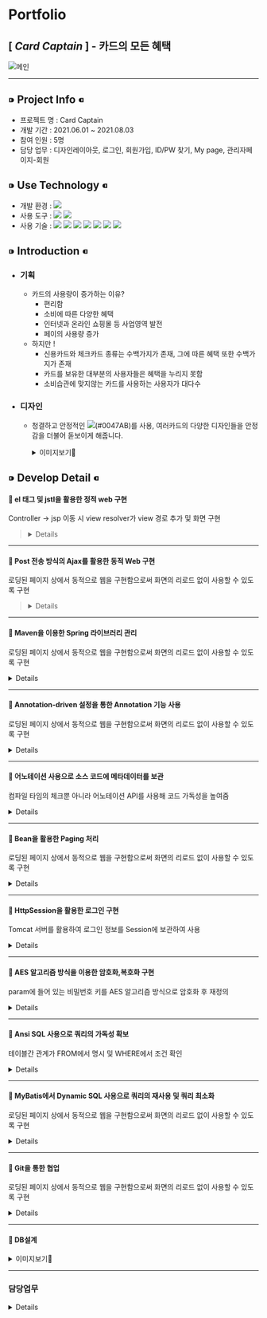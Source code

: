 # __Portfolio__
## [ _Card Captain_ ] - 카드의 모든 혜택
![메인](https://user-images.githubusercontent.com/81910342/128857814-db0351c5-4e07-4032-9793-282e99b680f2.png)
***
## ⁍ Project Info ⁌
* 프로젝트 명 : Card Captain
* 개발 기간 :  2021.06.01 ~ 2021.08.03
* 참여 인원 : 5명
* 담당 업무 : 디자인레이아웃, 로그인, 회원가입, ID/PW 찾기, My page, 관리자페이지-회원

## ⁍ Use Technology ⁌
* 개발 환경 : <img src="https://img.shields.io/badge/Windows 10-0078D6?style=flat-square&logo=Windows&logoColor=white"/>  
* 사용 도구 : <img src="https://img.shields.io/badge/Eclipse-2C2255?style=flat-square&logo=Eclipse&logoColor=white"/> <img src="https://img.shields.io/badge/SQL Developer-F80000?style=flat-square&logo=ORACLE&logoColor=white"/>    
* 사용 기술 : <img src="https://img.shields.io/badge/JAVA-007396?style=flat-square&logo=JAVA&logoColor=white"/> <img src="https://img.shields.io/badge/JAVASCRIPT-F7DF1E?style=flat-square&logo=JAVASCRIPT&logoColor=black"/> <img src="https://img.shields.io/badge/CSS-1572B6?style=flat-square&logo=css3&logoColor=white"/> <img src="https://img.shields.io/badge/HTML-E34F26?style=flat-square&logo=HTML5&logoColor=white"/> <img src="https://img.shields.io/badge/SPRING-6DB33F?style=flat-square&logo=SPRING&logoColor=white"/> <img src="https://img.shields.io/badge/ORACLE-F80000?style=flat-square&logo=ORACLE&logoColor=white"/> <img src="https://img.shields.io/badge/JQUERY-0769AD?style=flat-square&logo=JQUERY&logoColor=white"/>

## ⁍ Introduction ⁌
* ### 기획
  * 카드의 사용량이 증가하는 이유?
    * 편리함
    * 소비에 따른 다양한 혜택
    * 인터넷과 온라인 쇼핑몰 등 사업영역 발전
    * 페이의 사용량 증가
  * 하지만 !
    * 신용카드와 체크카드 종류는 수백가지가 존재, 그에 따른 혜택 또한 수백가지가 존재
    * 카드를 보유한 대부분의 사용자들은 혜택을 누리지 못함
    * 소비습관에 맞지않는 카드를 사용하는 사용자가 대다수

* ### 디자인
  * 청결하고 안정적인 <img src="https://img.shields.io/badge/코발트블루-0047AB?style=for-the-badge&logo"/>(#0047AB)를 사용, 여러카드의 다양한 디자인들을 안정감을 더불어 돋보이게 해줍니다.
    <details>
      <summary>이미지보기👀</summary>

    |feature|Description|
    |:--:|:--:|
    |메인페이지|![스크린샷(129)](https://user-images.githubusercontent.com/81910342/128695317-ec154d4f-f5f1-4c38-84d7-8e361b9dc896.png)
    |카드사별 순위|![스크린샷(132)](https://user-images.githubusercontent.com/81910342/128695374-9338785c-10f3-464a-8a98-619d89c1ddf4.png)
    |카드 비교|![스크린샷(133)](https://user-images.githubusercontent.com/81910342/128811160-3212877a-ce00-4c7e-bd75-3aee11c24208.png)
    |전체카드순위|![스크린샷(131)](https://user-images.githubusercontent.com/81910342/128811220-5b7e736b-0ef0-432d-94a4-df3594a92118.png) ![스크린샷(137)](https://user-images.githubusercontent.com/81910342/128813314-38d65f0a-59f2-43db-9a37-11b0eb6de965.png)

  </details>

## ⁍ Develop Detail ⁌


<!-- 
  * 관리자페이지-회원
 
* 테스트
-->

#### 📝 el 태그 및 jstl을 활용한 정적 web 구현
Controller → jsp 이동 시 view resolver가 view 경로 추가 및 화면 구현

>   <details>
>    
>   ![지도](https://user-images.githubusercontent.com/81910342/129653848-6e922c3e-6176-45b5-90f3-b9357faf0f57.PNG)
>   [JSP code👀](https://github.com/financeTeamProject/CardCaptain/blob/421e8fefd6c32b0b905de34620262caa0778fc48/CDCP/src/main/webapp/WEB-INF/views/home.jsp#L1002)
> 
>   </details>

---
#### 📝 Post 전송 방식의 Ajax를 활용한 동적 Web 구현
로딩된 페이지 상에서 동적으로 웹을 구현함으로써 화면의 리로드 없이 사용할 수 있도록 구현

>   <details>
>    
>   ![Mypage](https://user-images.githubusercontent.com/81910342/129649089-c6e3b25a-af83-4c59-bd4a-fcfac2c03bd9.PNG)
>   [JSP code👀](https://github.com/financeTeamProject/CardCaptain/blob/421e8fefd6c32b0b905de34620262caa0778fc48/CDCP/src/main/webapp/WEB-INF/views/user/mypage.jsp#L683)
> 
>   </details>

---
#### 📝 Maven을 이용한 Spring 라이브러리 관리
로딩된 페이지 상에서 동적으로 웹을 구현함으로써 화면의 리로드 없이 사용할 수 있도록 구현

   <details>
    
   ![Mypage](https://user-images.githubusercontent.com/81910342/129649089-c6e3b25a-af83-4c59-bd4a-fcfac2c03bd9.PNG)
   [JSP code👀](https://github.com/financeTeamProject/CardCaptain/blob/421e8fefd6c32b0b905de34620262caa0778fc48/CDCP/src/main/webapp/WEB-INF/views/user/mypage.jsp#L683)
 
   </details>

---
#### 📝 Annotation-driven 설정을 통한 Annotation 기능 사용
로딩된 페이지 상에서 동적으로 웹을 구현함으로써 화면의 리로드 없이 사용할 수 있도록 구현

   <details>
    
   ![Mypage](https://user-images.githubusercontent.com/81910342/129649089-c6e3b25a-af83-4c59-bd4a-fcfac2c03bd9.PNG)
   [JSP code👀](https://github.com/financeTeamProject/CardCaptain/blob/421e8fefd6c32b0b905de34620262caa0778fc48/CDCP/src/main/webapp/WEB-INF/views/user/mypage.jsp#L683)
 
   </details>

---
#### 📝 어노테이션 사용으로 소스 코드에 메타데이터를 보관
컴파일 타임의 체크뿐 아니라 어노테이션 API를 사용해 코드 가독성을 높여줌

   <details>
 
   ```java 
 
   @Controller
   public class UserListContoller {
       @Autowired UserIListService useriListService;
 
       @Autowired IPagingService iPagingService; 
   .
   .
   .
   @Service
   public class UserListService implements UserIListService {
   	   @Autowired UserIListDao useriListdao;
   .
   .
   .
   @Repository
   public class UserListDao implements UserIListDao {
	      @Autowired 
	      public SqlSession sqlSession;
 
   ```
 
   </details>

---
#### 📝 Bean을 활용한 Paging 처리
로딩된 페이지 상에서 동적으로 웹을 구현함으로써 화면의 리로드 없이 사용할 수 있도록 구현

   <details>
    
   ![페이징](https://user-images.githubusercontent.com/81910342/129672542-3bf27936-906d-4c94-b435-bdc0bc0ef0da.PNG)
 
   Controller ↴
   ```java 
 
   // 회원 목록 리스트
	  @RequestMapping(value="/mLists",
	  		method = RequestMethod.POST,
	  		produces = "text/json;charset=UTF-8")
	  @ResponseBody
	  public String mLists(
	  		@RequestParam HashMap<String, String> params) throws Throwable{
	  	ObjectMapper mapper = new ObjectMapper();
	  	Map<String, Object> modelMap = new HashMap<String, Object>();
	  	int page = Integer.parseInt(params.get("page"));
	  	
	  	// 페이징
	  	int cnt = useriListService.mCnt(params);
	  	PagingBean pb = iPagingService.getPagingBean(page, cnt);
	  	
	  	params.put("startCnt", Integer.toString(pb.getStartCount()));
	  	params.put("endCnt", Integer.toString(pb.getEndCount()));
	  	
	  	// 리스트
	  	List<HashMap<String, String>> list = useriListService.mList(params);
	  	modelMap.put("list", list);
	  	modelMap.put("pb", pb);
	  	
	  	return mapper.writeValueAsString(modelMap);
	  }
 
   ```
 
   Paging Bean ↴
   ```java
 
   public class PagingBean {
	  //페이지 게시글 시작번호
	  int startCount;
	  //페이지 게시글 종료번호
	  int endCount;
	  //마지막 페이지 번호
	  int maxPcount;
	  //현재 페이지 기준 시작 페이지 번호
	  int startPcount;
	  //현재 페이지 기준 종료 페이지 번호
	  int endPcount;
	  
	  //Getter & Setter
	  public int getStartCount() {
	  	   return startCount;
	  }
	  public void setStartCount(int startCount) {
	  	   this.startCount = startCount;
	  }
   .
   .
   .
 
   ```
   
   Paging Service ↴
   ```java
 
   @Service
   public class PagingService implements IPagingService{
   	
   //테이블 시작row
   @Override
   public int getStartCount(int page, int viewCnt) {
    int startCount = 0;
    startCount = (page - 1) * viewCnt + 1;
    return startCount;
   }
   
   //테이블 종료row
   @Override
   public int getEndCount(int page, int viewCnt) {
    int endCount = 0;
    endCount = page * viewCnt;
    return endCount;
   }
   .
   .
   .

   //빈형식으로 취득
   @Override
    public PagingBean getPagingBean(int page, int maxCount, int viewCnt, int pageCnt) {
    PagingBean pb = new PagingBean();
 
    pb.setStartCount(getStartCount(page, viewCnt));
    pb.setEndCount(getEndCount(page, viewCnt));
    pb.setMaxPcount(getMaxPcount(maxCount, viewCnt));
    pb.setStartPcount(getStartPcount(page, pageCnt));
    pb.setEndPcount(getEndPcount(page, maxCount, viewCnt, pageCnt));
 
    return pb;
    }
   }
 
   ```
 
   </details>

---
#### 📝 HttpSession을 활용한 로그인 구현
Tomcat 서버를 활용하여 로그인 정보를 Session에 보관하여 사용

   <details>
    
   ```java
    
   // 로그인메인
	  @RequestMapping(value="/logins",
	  		method = RequestMethod.POST,
	  		produces = "text/json;charset=UTF-8")
	  	@ResponseBody
	  	public String login(
	  			HttpSession session,
	  			@RequestParam HashMap<String,String> params) throws Throwable {
	  			System.out.println(params);
	  		ObjectMapper mapper = new ObjectMapper();
	  		
	  		Map<String, Object> modelMap = new HashMap<String, Object>();
	  		
	  		params.put("mPw",Utils.encryptAES128(params.get("mPw")));
	  		
	  		HashMap<String,String> data = useriService.getM(params);
	  		
	  		if(data != null) {
	  			session.setAttribute("sMNo", data.get("MEMBER_NO"));
	  			session.setAttribute("sMId", data.get("MEMBER_ID"));
	  			session.setAttribute("sMPw", data.get("MEMBER_PW"));
	  			session.setAttribute("sMPw2",Utils.decryptAES128(data.get("MEMBER_PW")));
	  			session.setAttribute("sMBi", data.get("MEMBER_BIRTH"));
	  			session.setAttribute("sMCo", data.get("CONTACT"));
	  			session.setAttribute("sMNm", data.get("NICKNAME"));
	  			session.setAttribute("sMNa", data.get("E_NAME"));
	  			session.setAttribute("sMAd", data.get("E_ADDRESS"));
	  			
	  			modelMap.put("resMsg", "success");
	  			
	  		} else {
	  			modelMap.put("resMsg", "failed");
	  		}
	  	return mapper.writeValueAsString(modelMap);
	  }
   
   ```
 
   </details>

---
#### 📝 AES 알고리즘 방식을 이용한 암호화,복호화 구현
param에 들어 있는 비밀번호 키를 AES 알고리즘 방식으로 암호화 후 재정의
	   
   <details>
   
   Controller ↴
   ```java
	   
   	@RequestMapping(value="/logins",
			method = RequestMethod.POST,
			produces = "text/json;charset=UTF-8")
		@ResponseBody
		public String login(
				HttpSession session,
				@RequestParam HashMap<String,String> params) throws Throwable {
				System.out.println(params);
			ObjectMapper mapper = new ObjectMapper();
			
			Map<String, Object> modelMap = new HashMap<String, Object>();
			
	                // 암호화
			params.put("mPw",Utils.encryptAES128(params.get("mPw")));
			
			HashMap<String,String> data = useriService.getM(params);
			
			if(data != null) {
				session.setAttribute("sMNo", data.get("MEMBER_NO"));
				session.setAttribute("sMId", data.get("MEMBER_ID"));
				session.setAttribute("sMPw", data.get("MEMBER_PW"));
	                        // 복호화
				session.setAttribute("sMPw2",Utils.decryptAES128(data.get("MEMBER_PW")));
				session.setAttribute("sMBi", data.get("MEMBER_BIRTH"));
				session.setAttribute("sMCo", data.get("CONTACT"));
				session.setAttribute("sMNm", data.get("NICKNAME"));
				session.setAttribute("sMNa", data.get("E_NAME"));
				session.setAttribute("sMAd", data.get("E_ADDRESS"));
				
				modelMap.put("resMsg", "success");
				
			} else {
				modelMap.put("resMsg", "failed");
			}
		return mapper.writeValueAsString(modelMap);
	}	   
	   
   ```
	
   Utils ↴
   ```java
	
   public class Utils {
	
	public static String getPrimaryKey() {
		SimpleDateFormat formatter = new SimpleDateFormat("yyyyMMddHHmmss");
		return formatter.format(new java.util.Date()) + RandomStringUtils.randomNumeric(6);
	}
	
	public static String encryptAES128(String value) throws Throwable {
		SecretKeySpec keySpec 
			= new SecretKeySpec(CommonProperties.SECURE_KEY.getBytes("UTF-8"), "AES");

		SecretKeySpec skeySpec = new SecretKeySpec(
			DatatypeConverter.parseBase64Binary(
				(String) DatatypeConverter.printBase64Binary(keySpec.getEncoded())), "AES");

		Cipher cipher = Cipher.getInstance("AES");
		cipher.init(Cipher.ENCRYPT_MODE, skeySpec);
		byte[] encrypted = cipher.doFinal(value.getBytes());

		String encodeString = DatatypeConverter.printBase64Binary(encrypted);

		return encodeString;
	}

	public static String decryptAES128(String value) throws Throwable {
		SecretKeySpec keySpec = new SecretKeySpec(CommonProperties.SECURE_KEY.getBytes("UTF-8"), "AES");
		SecretKeySpec sKeySpec = new SecretKeySpec(
				DatatypeConverter.parseBase64Binary(DatatypeConverter.printBase64Binary(keySpec.getEncoded())), "AES");

		Cipher cipher = Cipher.getInstance("AES");
		cipher.init(Cipher.DECRYPT_MODE, sKeySpec);

		byte[] decodeBytes = DatatypeConverter.parseBase64Binary(value); //문자열 형태의 파라메터를 배열에 바이트 변환 후 삽입

		byte[] decryptBytes = cipher.doFinal(decodeBytes); // 복호화

		return new String(decryptBytes);
	}
	
	public static HashMap<String, String> toLowerMapKey(HashMap<String, String> oldMap) throws Throwable {
		Set<String> keySet = oldMap.keySet();
		
		Iterator<String> keys = keySet.iterator();
		
		HashMap<String, String> newMap = new HashMap<String, String>();
		
		while(keys.hasNext()) {
			String key = keys.next();
			newMap.put(key.toLowerCase(), String.valueOf(oldMap.get(key)));
		}
		return newMap;
	}
	
	public static List<HashMap<String, String>> toLowerListMapKey(List<HashMap<String, String>> oldList) {
		List<HashMap<String, String>> newList = new ArrayList<HashMap<String, String>>();
		
		for(HashMap<String, String> oldMap : oldList) {
			Set<String> keySet = oldMap.keySet();
			
			Iterator<String> keys = keySet.iterator();
			
			HashMap<String, String> newMap = new HashMap<String, String>();
			
			while(keys.hasNext()) {
				String key = keys.next();
				newMap.put(key.toLowerCase(), String.valueOf(oldMap.get(key)));
			}
			newList.add(newMap);
		}
		return newList;
	}
}
	   
   ```
 
   </details>

---
#### 📝 Ansi SQL 사용으로 쿼리의 가독성 확보
테이블간 관계가 FROM에서 명시 및 WHERE에서 조건 확인

   <details>
    
   ```sql
	   
	<select id="getList" parameterType="hashmap" resultType="hashmap">
		SELECT C.*
		FROM(SELECT CARD_NO, CARD_CMP_NO, DECODE(CARD_TYPE, 0, '신용카드','체크카드') AS CARD_TYPE, CARD_NAME,
		     RANK() OVER(PARTITION BY CARD_CMP_NO ORDER BY CARD_NO DESC) AS RNK
	    	FROM CARDS
	    	ORDER BY CARD_NO ASC) C
		WHERE C.CARD_CMP_NO = ${cmpNo}
    		AND C.RNK BETWEEN #{startCnt} AND #{endCnt}
	</select>
	
	<select id="addCard" parameterType="hashmap">
		INSERT INTO HAVECARDS(CARD_NO,MEMBER_NO)
		VALUES(#{lists}, #{mNo})
	</select>
	
	<select id="getAddList" parameterType="hashmap" resultType="hashmap">
		SELECT H.CARD_NO, H.MEMBER_NO, C.CARD_NAME, DECODE(CARD_TYPE, 0, '신용카드','체크카드') AS CARD_TYPE
		FROM HAVECARDS H INNER JOIN CARDS C
		                         ON H.CARD_NO = C.CARD_NO
		WHERE H.MEMBER_NO = #{memNo}
	</select>
	   
   ```
 
   </details>

---
#### 📝 MyBatis에서 Dynamic SQL 사용으로 쿼리의 재사용 및 쿼리 최소화
로딩된 페이지 상에서 동적으로 웹을 구현함으로써 화면의 리로드 없이 사용할 수 있도록 구현

   <details>
    
   ![Mypage](https://user-images.githubusercontent.com/81910342/129649089-c6e3b25a-af83-4c59-bd4a-fcfac2c03bd9.PNG)
   [JSP code👀](https://github.com/financeTeamProject/CardCaptain/blob/421e8fefd6c32b0b905de34620262caa0778fc48/CDCP/src/main/webapp/WEB-INF/views/user/mypage.jsp#L683)
 
   </details>

---
#### 📝 Git을 통한 협업
로딩된 페이지 상에서 동적으로 웹을 구현함으로써 화면의 리로드 없이 사용할 수 있도록 구현

   <details>
    
   ![Mypage](https://user-images.githubusercontent.com/81910342/129649089-c6e3b25a-af83-4c59-bd4a-fcfac2c03bd9.PNG)
   [JSP code👀](https://github.com/financeTeamProject/CardCaptain/blob/421e8fefd6c32b0b905de34620262caa0778fc48/CDCP/src/main/webapp/WEB-INF/views/user/mypage.jsp#L683)
 
   </details>

---
#### 📝 DB설계
   <details>
   <summary>이미지보기👀</summary>

   |feature|Description|
   |:--:|:--:|
   |ERD|![erd11](https://user-images.githubusercontent.com/81910342/128841759-c2abd214-1f6d-4b4d-bc8a-0cd65f7b518e.PNG)
   |메타데이터|![메타데이터](https://user-images.githubusercontent.com/81910342/128842663-d322d964-a2f4-46a4-81cf-ea16c90136e7.PNG)
   |테이블정의서|![1](https://user-images.githubusercontent.com/81910342/128814142-b6e959a7-6759-4c79-89c1-91559edaf6d5.PNG)  
 
   </details>

---
### 담당업무
  <details>
 
  * 메인레이아웃
    <details>
 
     * 대표색상 <img src="https://img.shields.io/badge/코발트블루-0047AB?style=flat-square&logo"/>를 이용하여 Header/Footer 구조와 메인의 슬라이드를 이용하여 각종 메뉴바의 가이드를 구성했습니다.
       ![메인레이아웃](https://user-images.githubusercontent.com/81910342/128856764-a0bd32db-5870-47b5-a0bf-1e261758a75b.PNG)
 
    </details>
  * 로그인
    <details>
 
     * Header의 우측 로그인이미지를 클릭시 로그인창을 생성합니다.
        [JSP code👀](https://github.com/financeTeamProject/CardCaptain/blob/8f52920ec304a59033318ea789e8009e1f28483b/CDCP/src/main/webapp/WEB-INF/views/home.jsp#L790)
          ![로그인 1](https://user-images.githubusercontent.com/81910342/128860847-a8be7e75-7782-46fa-bd6f-f32a208fa175.PNG)
     * 입력한 ID/PW의 데이터를 form으로 DB까지 넘겨줍니다.    
        [Controller code👀](https://github.com/financeTeamProject/CardCaptain/blob/8f52920ec304a59033318ea789e8009e1f28483b/CDCP/src/main/java/com/gdj35/cdcp/WEB/user/UserContoller/UserContoller.java#L28)
        [Sql code👀](https://github.com/financeTeamProject/CardCaptain/blob/f63c2bd84256cc1d0087d98a90818f08ad3ce42e/CDCP/src/main/resources/mapper/User_SQL.xml#L4)
     * 로그인 성공, 실패
       ![성공,실패](https://user-images.githubusercontent.com/81910342/128869210-97652983-78a5-4a89-aa08-68a431ae2c2f.PNG)
 
    </details>
  * 회원가입
    <details>
 
      * 모든 조건 만족시 '가입완료'버튼이 활성화 됩니다.
      * 이메일 인증 - 입력한 이메일로 랜덤코드 전송, 코드 일치시 가입가능합니다.
        [JSP code👀](https://github.com/financeTeamProject/CardCaptain/blob/f63c2bd84256cc1d0087d98a90818f08ad3ce42e/CDCP/src/main/webapp/WEB-INF/views/user/join.jsp#L268)
        [Controller code👀](https://github.com/financeTeamProject/CardCaptain/blob/421e8fefd6c32b0b905de34620262caa0778fc48/CDCP/src/main/java/com/gdj35/cdcp/WEB/user/UserContoller/UserContoller.java#L98)
 
        ![스크린샷(139)](https://user-images.githubusercontent.com/81910342/129216959-97ab7cea-a04e-471c-aba1-08f0e9c5d861.png)

    </details>
  * ID/PW 찾기
    <details>
 
      * 모든 조건 만족시 아이디와 비밀번호를 알려줍니다.
      * 이메일 인증 - '비밀번호 찾기'는 이메일 인증을 해줍니다.
        [JSP code👀](https://github.com/financeTeamProject/CardCaptain/blob/f63c2bd84256cc1d0087d98a90818f08ad3ce42e/CDCP/src/main/webapp/WEB-INF/views/user/searchmem.jsp#L291)
        [Controller code👀](https://github.com/financeTeamProject/CardCaptain/blob/421e8fefd6c32b0b905de34620262caa0778fc48/CDCP/src/main/java/com/gdj35/cdcp/WEB/user/UserContoller/UserContoller.java#L137)
 
    ![스크린샷(140)](https://user-images.githubusercontent.com/81910342/129218093-5ffcb60b-b989-4e8f-b1cf-af81638e156d.png)

    </details>
  * Mypage
    <details>
 
      * update를 사용하여 회원정보 변경을 할 수 있습니다.
        [JSP code👀](https://github.com/financeTeamProject/CardCaptain/blob/f63c2bd84256cc1d0087d98a90818f08ad3ce42e/CDCP/src/main/webapp/WEB-INF/views/user/mypage.jsp#L683)
        [Controller code👀](https://github.com/financeTeamProject/CardCaptain/blob/421e8fefd6c32b0b905de34620262caa0778fc48/CDCP/src/main/java/com/gdj35/cdcp/WEB/user/UserContoller/UserListContoller.java#L137)
 
      * 카드사별 카드목록 데이터를 불러오고 추가,삭제를 할 수 있습니다.
        [JSP code👀](https://github.com/financeTeamProject/CardCaptain/blob/f63c2bd84256cc1d0087d98a90818f08ad3ce42e/CDCP/src/main/webapp/WEB-INF/views/user/mypage.jsp#L818)
        [Controller code👀](https://github.com/financeTeamProject/CardCaptain/blob/421e8fefd6c32b0b905de34620262caa0778fc48/CDCP/src/main/java/com/gdj35/cdcp/WEB/user/UserContoller/UserListContoller.java#L27)
 
      ![Mypage](https://user-images.githubusercontent.com/81910342/129218150-7ea9f8c3-006b-403d-92c9-8768a3fd3242.PNG)

      </details>
  </details>
